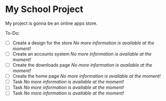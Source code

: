 # My School Project

My project is gonna be an online apps store.

To-Do:

- [ ] Create a design for the store
*No more information is available at the moment!*
- [ ] Create an accounts system
*No more information is available at the moment!*
- [ ] Create the downloads page
*No more information is available at the moment!*
- [ ] Create the home page
*No more information is available at the moment!*
- [ ] Task
*No more information is available at the moment!*
- [ ] Task
*No more information is available at the moment!*
- [ ] Task
*No more information is available at the moment!*
